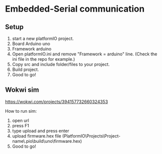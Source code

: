 # Embedded-Serial communication

## Setup
1. start a new platformIO project.
2. Board Arduino uno
3. Framework arduino
4. Open platformIO.ini and remove "Framework = arduino" line. (Check the ini file in the repo for example.)
5. Copy src and include folder/files to your project.
6. Build project.
7. Good to go!


## Wokwi sim
https://wokwi.com/projects/394157732660324353

How to run sim:
1. open url
2. press F1
3. type upload and press enter
4. upload firmware.hex file (PlatformIO\Projects\Project-name\\.pio\build\uno\firmware.hex)
5. Good to go!
